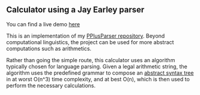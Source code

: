 ## Calculator using a Jay Earley parser

You can find a live demo [here](https://kihea.github.io/EarleyCalculator/)

This is an implementation of my [PPlusParser repository](https://github.com/kihea/PPlusParser). Beyond computational linguistics, the project can be used for more abstract computations such as arithmetics.

Rather than going the simple route, this calculator uses an algorithm typically chosen for language parsing. Given a legal arithmetic string, the algorithm uses the predefined grammar to compose an [abstract syntax tree](https://en.wikipedia.org/wiki/Abstract_syntax_tree) in at worst O(n^3) time complexity, and at best O(n), which is then used to perform the necessary calculations.

